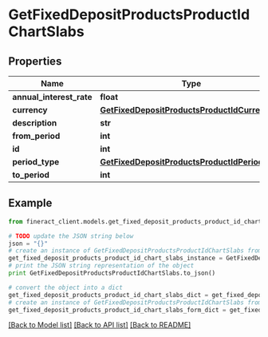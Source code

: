 # GetFixedDepositProductsProductIdChartSlabs


## Properties

Name | Type | Description | Notes
------------ | ------------- | ------------- | -------------
**annual_interest_rate** | **float** |  | [optional] 
**currency** | [**GetFixedDepositProductsProductIdCurrency**](GetFixedDepositProductsProductIdCurrency.md) |  | [optional] 
**description** | **str** |  | [optional] 
**from_period** | **int** |  | [optional] 
**id** | **int** |  | [optional] 
**period_type** | [**GetFixedDepositProductsProductIdPeriodType**](GetFixedDepositProductsProductIdPeriodType.md) |  | [optional] 
**to_period** | **int** |  | [optional] 

## Example

```python
from fineract_client.models.get_fixed_deposit_products_product_id_chart_slabs import GetFixedDepositProductsProductIdChartSlabs

# TODO update the JSON string below
json = "{}"
# create an instance of GetFixedDepositProductsProductIdChartSlabs from a JSON string
get_fixed_deposit_products_product_id_chart_slabs_instance = GetFixedDepositProductsProductIdChartSlabs.from_json(json)
# print the JSON string representation of the object
print GetFixedDepositProductsProductIdChartSlabs.to_json()

# convert the object into a dict
get_fixed_deposit_products_product_id_chart_slabs_dict = get_fixed_deposit_products_product_id_chart_slabs_instance.to_dict()
# create an instance of GetFixedDepositProductsProductIdChartSlabs from a dict
get_fixed_deposit_products_product_id_chart_slabs_form_dict = get_fixed_deposit_products_product_id_chart_slabs.from_dict(get_fixed_deposit_products_product_id_chart_slabs_dict)
```
[[Back to Model list]](../README.md#documentation-for-models) [[Back to API list]](../README.md#documentation-for-api-endpoints) [[Back to README]](../README.md)


